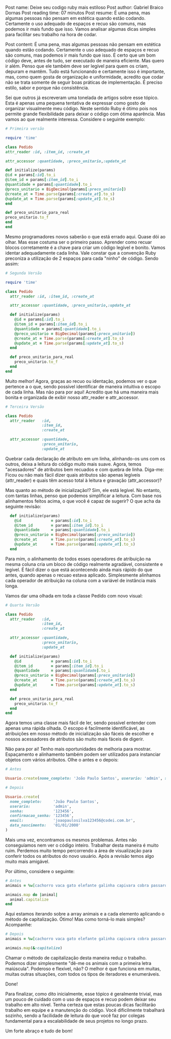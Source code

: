 Post name: Deixe seu codigo ruby mais estiloso
Post author: Gabriel Braico Dornas
Post reading time: 07 minutos
Post resume: É uma pena, mas algumas pessoas não pensam em estética quando estão codando. Certamente o uso adequado de espaços e recuo são comuns, mas podemos ir mais fundo que isso. Vamos analisar algumas dicas simples para facilitar seu trabalho na hora de codar.




Post content:
É uma pena, mas algumas pessoas não pensam em estética quando estão codando. Certamente o uso adequado de espaços e recuo são comuns, mas podemos ir mais fundo que isso. É certo que um bom código deve, antes de tudo, ser executado de maneira eficiente. Mas quero ir além. Penso que ele também deve ser legível para quem os criam, depuram e mantêm. Tudo está funcionando e certamente isso é importante, mas, como quem gosta de organização e uniformidade, acredito que codar não se trata somente de seguir boas práticas de implementação. É preciso estilo, sabor e porque não consistência.

Sei que outros já escreveram uma tonelada de artigos sobre esse tópico. Esta é apenas uma pequena tentativa de expressar como gosto de organizar visualmente meu código. Neste sentido Ruby é ótimo pois nos permite grande flexibilidade para deixar o código com ótima aparência. Mas vamos ao que realmente interessa. Considere o seguinte exemplo:

```Ruby
# Primeira versão

require 'time'

class Pedido
attr_reader :id, :item_id, :create_at

attr_accessor :quantidade, :preco_unitario,:update_at

def initialize(params)
@id = params[:id].to_i
@item_id = params[:item_id].to_i
@quantidade = params[:quantidade].to_i
@preco_unitario = BigDecimal(params[:preco_unitario])
@create_at = Time.parse(params[:create_at].to_s)
@update_at = Time.parse(params[:update_at].to_s)
end

def preco_unitario_para_real
preco_unitario.to_f
end
end
```

Mesmo programadores novos saberão o que está errado aqui. Quase dói ao olhar. Mas esse costuma ser o primeiro passo. Aprender como recuar blocos corretamente é a chave para criar um código legível e bonito. Vamos identar adequadamente cada linha. Vale constar que a convenção Ruby preconiza a utilização de 2 espaços para cada "ninho" de código. Sendo assim:

```Ruby
# Segunda Versão

require 'time'

class Pedido
  attr_reader :id, :item_id, :create_at

  attr_accessor :quantidade, :preco_unitario,:update_at

  def initialize(params)
    @id = params[:id].to_i
    @item_id = params[:item_id].to_i
    @quantidade = params[:quantidade].to_i
    @preco_unitario = BigDecimal(params[:preco_unitario])
    @create_at = Time.parse(params[:create_at].to_s)
    @update_at = Time.parse(params[:update_at].to_s)
  end

  def preco_unitario_para_real
    preco_unitario.to_f
  end
end
```

Muito melhor! Agora, graças ao recuo ou identação, podemos ver o que pertence a o que, sendo possível identificar de maneira intuitiva o escopo de cada linha. Mas não para por aqui! Acredito que há uma maneira mais bonita e organizada de exibir nosso attr_reader e attr_accessor.

```Ruby
# Terceira Versão

class Pedido
  attr_reader   :id,
                :item_id,
                :create_at

  attr_accessor :quantidade,
                :preco_unitario,
                :update_at
```
Quebrar cada declaração de atributo em um linha, alinhando-os uns com os outros, deixa a leitura do código muito mais suave. Agora, temos "acessadores" de atributos bem recuados e com quebra de linha. Diga-me: Ficou ou não mais fácil dizer quais atributos são apenas legíveis (attr_reader) e quais têm acesso total à leitura e gravação (attr_accessor)?

Mas quanto ao método de inicialização!? Sim, ele está  legível. No entanto, com tantas linhas, penso que podemos simplificar a leitura. Com base nos alinhamentos feitos acima, o que você é capaz de sugerir? O que acha da seguinte revisão:

```Ruby
  def initialize(params)
    @id             = params[:id].to_i
    @item_id        = params[:item_id].to_i
    @quantidade     = params[:quantidade].to_i
    @preco_unitario = BigDecimal(params[:preco_unitario])
    @create_at      = Time.parse(params[:create_at].to_s)
    @update_at      = Time.parse(params[:update_at].to_s)
  end
```

Para mim, o alinhamento de todos esses operadores de atribuição na mesma coluna cria um bloco de código realmente agradável, consistente e legível. É fácil dizer o que está acontecendo ainda mais rápido do que antes, quando apenas o recuao estava aplicado. Simplesmente alinhamos cada operador de atribuição na coluna com a variável de instância mais longa.

Vamos dar uma olhada em toda a classe Pedido com novo visual:

```Ruby
# Quarta Versão

class Pedido
  attr_reader   :id,
                :item_id,
                :create_at

  attr_accessor :quantidade,
                :preco_unitario,
                :update_at

  def initialize(params)
    @id             = params[:id].to_i
    @item_id        = params[:item_id].to_i
    @quantidade     = params[:quantidade].to_i
    @preco_unitario = BigDecimal(params[:preco_unitario])
    @create_at      = Time.parse(params[:create_at].to_s)
    @update_at      = Time.parse(params[:update_at].to_s)
  end

  def preco_unitario_para_real
    preco_unitario.to_f
  end
end
```
Agora temos uma classe mais fácil de ler, sendo possível entender com apenas uma rápida olhada. O escopo é facilmente identificável, as atribuições em nosso método de inicialização são fáceis de escolher e nossos acessadores de atributos são muito mais fáceis de digerir.

Não para por ai! Tenho mais oportunidades de melhoria para mostrar. Espaçamento e alinhamento também podem ser utilizados para instanciar objetos com vários atributos. Olhe o antes e o depois:

```Ruby
# Antes

Usuario.create(nome_completo: 'João Paulo Santos', userario: 'admin', senha: '123456', confirmacao_senha: '123456', email: 'joaopaulosilva123456@codei.com.br', data_nascimento: '01/01/2000')

# Depois

Usuario.create(
  nome_completo:     'João Paulo Santos',
  userario:          'admin',
  senha:             '123456',
  confirmacao_senha: '123456',
  email:             'joaopaulosilva123456@codei.com.br',
  data_nascimento:   '01/01/2000'
)
```
Mais uma vez, encontramos os mesmos problemas. Antes não conseguíamos nem ver o código inteiro. Trabalhar desta maneira é muito ruim. Perdemos muito tempo percorrendo a área de visualização para conferir todos os atributos do novo usuário. Após a revisão temos algo muito mais amigável.

Por último, considere o seguinte:

```Ruby
# Antes
animais = %w[cachorro vaca gato elefante galinha capivara cobra passaro]

animais.map do |animal|
  animal.capitalize
end
```
Aqui estamos iterando sobre a array animais e a cada elemento aplicando o método de capitalização. Ótimo! Mas como torná-lo mais simples? Acompanhe:

```Ruby
# Depois
animais = %w[cachorro vaca gato elefante galinha capivara cobra passaro]

animais.map(&:capitalize)
```
Chamar o método de capitalização desta maneira reduz o trabalho. Podemos dizer simplesmente "dê-me os animais com a primeira letra maiúscula". Poderoso e flexível, não? O melhor é que funciona em muitas, muitas outras situações, com todos os tipos de iteradores e enumeráveis.

Done!

Para finalizar, como dito inicialmente, esse tópico é geralmente trivial, mas um pouco de cuidado com o uso de espaços e recuo podem deixar seu trabalho em alto nível. Tenha certeza que estas poucas dicas facilitarão trabalho em equipe e a manutenção do código. Você dificilmente trabalhará sozinho, sendo a facilidade de leitura do que você faz por colegas fundamental para a escalabilidade de seus projetos no longo prazo.

Um forte abraço e tudo de bom!
